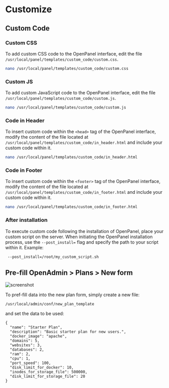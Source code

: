 # Customize





## Custom Code


### Custom CSS

To add custom CSS code to the OpenPanel interface, edit the file `/usr/local/panel/templates/custom_code/custom.css`.

```bash
nano /usr/local/panel/templates/custom_code/custom.css
```

### Custom JS

To add custom JavaScript code to the OpenPanel interface, edit the file `/usr/local/panel/templates/custom_code/custom.js`.
```bash
nano /usr/local/panel/templates/custom_code/custom.js
```

### Code in Header

To insert custom code within the `<head>` tag of the OpenPanel interface, modify the content of the file located at `/usr/local/panel/templates/custom_code/in_header.html` and include your custom code within it.

```bash
nano /usr/local/panel/templates/custom_code/in_header.html
```

### Code in Footer

To insert custom code within the `<footer>` tag of the OpenPanel interface, modify the content of the file located at `/usr/local/panel/templates/custom_code/in_footer.html` and include your custom code within it.

```bash
nano /usr/local/panel/templates/custom_code/in_footer.html
```


### After installation

To execute custom code following the installation of OpenPanel, place your custom script on the server. When initiating the OpenPanel installation process, use the `--post_install=` flag and specify the path to your script within it.
Example:

```bash
 --post_install=/root/my_custom_script.sh
```



## Pre-fill **OpenAdmin > Plans > New** form

![screenshot](/prefill_plan_form.png)


To pref-fill data into the new plan form, simply create a new file:

```
/usr/local/admin/conf/new_plan_template
```

and set the data to be used:

```
{
  "name": "Starter Plan",
  "description": "Basic starter plan for new users.",
  "docker_image": "apache",
  "domains": 5,
  "websites": 3,
  "databases": 2,
  "ram": 2,
  "cpu": 1,
  "port_speed": 100,
  "disk_limit_for_docker": 10,
  "inodes_for_storage_file": 500000,
  "disk_limit_for_storage_file": 20
}

```
